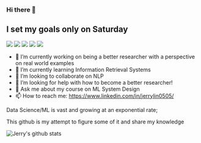 ### Hi there 👋

## I set my goals only on Saturday
![](https://img.shields.io/badge/<TensorFlow>-informational?style=flat&logo=<LOGO_NAME>&logoColor=white&color=2bbc8a)
![](https://img.shields.io/badge/<Pytorch>-informational?style=flat&logo=<LOGO_NAME>&logoColor=white&color=2bbc8a)
![](https://img.shields.io/badge/<Scikit><-><learn>-informational?style=flat&logo=<LOGO_NAME>&logoColor=white&color=2bbc8a)
![](https://img.shields.io/badge/<TimeSeries>-informational?style=flat&logo=<LOGO_NAME>&logoColor=white&color=2bbc8a)
![](https://img.shields.io/badge/<NLP>-informational?style=flat&logo=<LOGO_NAME>&logoColor=white&color=2bbc8a)


- 🔭 I’m currently working on being a better researcher with a perspective on real world examples
- 🌱 I’m currently learning Information Retrieval Systems
- 👯 I’m looking to collaborate on NLP
- 🤔 I’m looking for help with how to become a better researcher!
- 💬 Ask me about my course on ML System Design
- 📫 How to reach me: https://www.linkedin.com/in/jerrylin0505/

<!--
**jerrylin0505/jerrylin0505** is a ✨ _special_ ✨ repository because its `README.md` (this file) appears on your GitHub profile.

Here are some ideas to get you started:

- 🔭 I’m currently working on ...
- 🌱 I’m currently learning ...
- 👯 I’m looking to collaborate on ...
- 🤔 I’m looking for help with ...
- 💬 Ask me about ...
- 📫 How to reach me: ...
- 😄 Pronouns: ...
- ⚡ Fun fact: ...
-->


Data Science/ML is vast and growing at an exponential rate; 

This github is my attempt to figure some of it and share my knowledge


![Jerry's github stats](https://github-readme-stats.vercel.app/api?username=jerrylin0505&show_icons=true&theme=radical)
